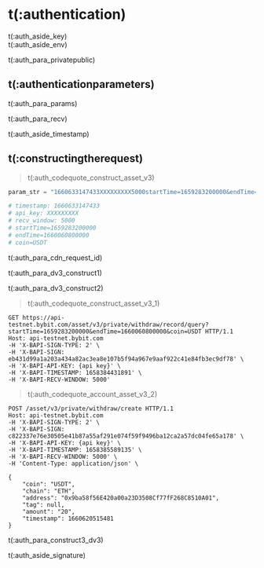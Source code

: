 # t(:authentication)
<aside class="notice">
t(:auth_aside_key)
</aside>

<aside class="notice">
t(:auth_aside_env)
</aside>

t(:auth_para_privatepublic)

## t(:authenticationparameters)

t(:auth_para_params)

t(:auth_para_recv)

<aside class="warning">
t(:auth_aside_timestamp)
</aside>

## t(:constructingtherequest)
> t(:auth_codequote_construct_asset_v3)

```python
param_str = "1660633147433XXXXXXXXX5000startTime=1659283200000&endTime=1660060800000&coin=USDT"

# timestamp: 1660633147433
# api_key: XXXXXXXXX
# recv_window: 5000
# startTime=1659283200000
# endTime=1660060800000
# coin=USDT
```

<aside class="notice">
t(:auth_para_cdn_request_id)
</aside>

t(:auth_para_dv3_construct1)
<div></div>

t(:auth_para_dv3_construct2)
> t(:auth_codequote_construct_asset_v3_1)

```http
GET https://api-testnet.bybit.com/asset/v3/private/withdraw/record/query?startTime=1659283200000&endTime=1660060800000&coin=USDT HTTP/1.1
Host: api-testnet.bybit.com
-H 'X-BAPI-SIGN-TYPE: 2' \
-H 'X-BAPI-SIGN: eb431d99a1a203a434a82ac3ea8e107b5f94a967e9aaf922c41e84fb3ec9df78' \
-H 'X-BAPI-API-KEY: {api key}' \
-H 'X-BAPI-TIMESTAMP: 1658384431891' \
-H 'X-BAPI-RECV-WINDOW: 5000'
```

> t(:auth_codequote_account_asset_v3_2)

```http
POST /asset/v3/private/withdraw/create HTTP/1.1
Host: api-testnet.bybit.com
-H 'X-BAPI-SIGN-TYPE: 2' \
-H 'X-BAPI-SIGN: c822337e76e30505e41b87a55af291e074f59f9496ba12ca2a57dc04fe65a178' \
-H 'X-BAPI-API-KEY: {api key}' \
-H 'X-BAPI-TIMESTAMP: 1658385589135' \
-H 'X-BAPI-RECV-WINDOW: 5000' \
-H 'Content-Type: application/json' \

{
    "coin": "USDT",
    "chain": "ETH",
    "address": "0x9ba58f56E420a00a23D3508Cf77fF268C8510A01",
    "tag": null,
    "amount": "20",
    "timestamp": 1660620515481
}
```
t(:auth_para_construct3_dv3)

<aside class="notice">
t(:auth_aside_signature)
</aside>

